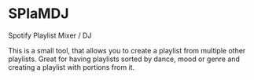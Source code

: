 # SPlaMDJ
Spotify Playlist Mixer / DJ

This is a small tool, that allows you to create a playlist from multiple other playlists. Great for having playlists sorted by dance, mood or genre and creating a playlist with portions from it. 
